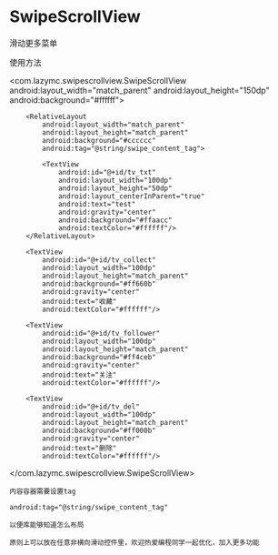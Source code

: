 # SwipeScrollView
滑动更多菜单

使用方法

<com.lazymc.swipescrollview.SwipeScrollView
        android:layout_width="match_parent"
        android:layout_height="150dp"
        android:background="#ffffff">

        <RelativeLayout
            android:layout_width="match_parent"
            android:layout_height="match_parent"
            android:background="#cccccc"
            android:tag="@string/swipe_content_tag">

            <TextView
                android:id="@+id/tv_txt"
                android:layout_width="100dp"
                android:layout_height="50dp"
                android:layout_centerInParent="true"
                android:text="test"
                android:gravity="center"
                android:background="#ffaacc"
                android:textColor="#ffffff"/>
        </RelativeLayout>

        <TextView
            android:id="@+id/tv_collect"
            android:layout_width="100dp"
            android:layout_height="match_parent"
            android:background="#ff660b"
            android:gravity="center"
            android:text="收藏"
            android:textColor="#ffffff"/>

        <TextView
            android:id="@+id/tv_follower"
            android:layout_width="100dp"
            android:layout_height="match_parent"
            android:background="#ff4ceb"
            android:gravity="center"
            android:text="关注"
            android:textColor="#ffffff"/>

        <TextView
            android:id="@+id/tv_del"
            android:layout_width="100dp"
            android:layout_height="match_parent"
            android:background="#ff000b"
            android:gravity="center"
            android:text="删除"
            android:textColor="#ffffff"/>
</com.lazymc.swipescrollview.SwipeScrollView>
    
    内容容器需要设置tag
    
    android:tag="@string/swipe_content_tag"
    
    以便库能够知道怎么布局
    
    原则上可以放在任意非横向滑动控件里，欢迎热爱编程同学一起优化，加入更多功能
